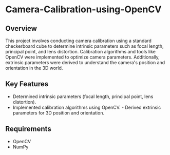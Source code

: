 # Camera-Calibration-using-OpenCV
## Overview 
This project involves conducting camera calibration using a standard checkerboard cube to determine intrinsic parameters such as focal length, principal point, and lens distortion. Calibration algorithms and tools like OpenCV were implemented to optimize camera parameters. Additionally, extrinsic parameters were derived to understand the camera's position and orientation in the 3D world. 
## Key Features 
  - Determined intrinsic parameters (focal length, principal point, lens distortion).
  - Implemented calibration algorithms using OpenCV. - Derived extrinsic parameters for 3D position and orientation.
## Requirements
  - OpenCV
  - NumPy
